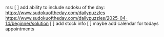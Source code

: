 ﻿rss:
    [ ] add ability to include sodoku of the day:
        https://www.sudokuoftheday.com/dailypuzzles
        https://www.sudokuoftheday.com/dailypuzzles/2025-04-14/beginner/solution
    [ ] add stock info
    [ ] maybe add calendar for todays appointments
